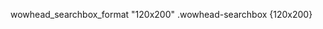 <script type="text/javascript">var wowhead_searchbox_format = "160x200"</script>
<script type="text/javascript" src="http://wow.zamimg.com/widgets/searchbox.js"></script>
wowhead_searchbox_format "120x200"
.wowhead-searchbox {120x200}
